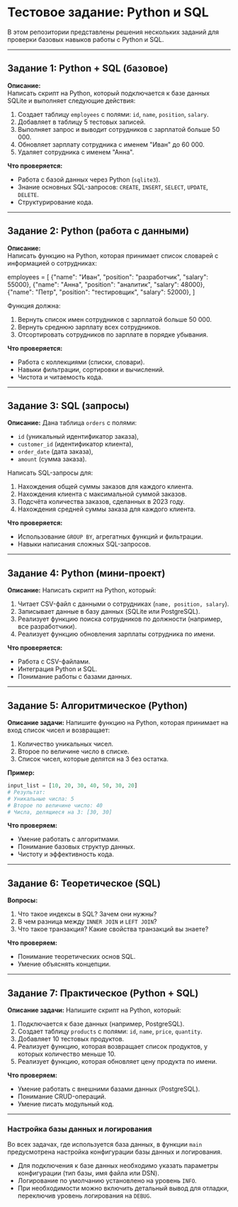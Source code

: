 
# Тестовое задание: Python и SQL

В этом репозитории представлены решения нескольких заданий для проверки базовых навыков работы с Python и SQL.

---

## Задание 1: Python + SQL (базовое)

**Описание:**  
Написать скрипт на Python, который подключается к базе данных SQLite и выполняет следующие действия:

1. Создает таблицу `employees` с полями: `id`, `name`, `position`, `salary`.  
2. Добавляет в таблицу 5 тестовых записей.  
3. Выполняет запрос и выводит сотрудников с зарплатой больше 50 000.  
4. Обновляет зарплату сотрудника с именем "Иван" до 60 000.  
5. Удаляет сотрудника с именем "Анна".  

**Что проверяется:**  
- Работа с базой данных через Python (`sqlite3`).  
- Знание основных SQL-запросов: `CREATE`, `INSERT`, `SELECT`, `UPDATE`, `DELETE`.  
- Структурирование кода.  

---

## Задание 2: Python (работа с данными)

**Описание:**  
Написать функцию на Python, которая принимает список словарей с информацией о сотрудниках:


employees = [
    {"name": "Иван", "position": "разработчик", "salary": 55000},
    {"name": "Анна", "position": "аналитик", "salary": 48000},
    {"name": "Петр", "position": "тестировщик", "salary": 52000},
]


Функция должна:

1. Вернуть список имен сотрудников с зарплатой больше 50 000.
2. Вернуть среднюю зарплату всех сотрудников.
3. Отсортировать сотрудников по зарплате в порядке убывания.

**Что проверяется:**

* Работа с коллекциями (списки, словари).
* Навыки фильтрации, сортировки и вычислений.
* Чистота и читаемость кода.

---

## Задание 3: SQL (запросы)

**Описание:**
Дана таблица `orders` с полями:

* `id` (уникальный идентификатор заказа),
* `customer_id` (идентификатор клиента),
* `order_date` (дата заказа),
* `amount` (сумма заказа).

Написать SQL-запросы для:

1. Нахождения общей суммы заказов для каждого клиента.
2. Нахождения клиента с максимальной суммой заказов.
3. Подсчёта количества заказов, сделанных в 2023 году.
4. Нахождения средней суммы заказа для каждого клиента.

**Что проверяется:**

* Использование `GROUP BY`, агрегатных функций и фильтрации.
* Навыки написания сложных SQL-запросов.

---

## Задание 4: Python (мини-проект)

**Описание:**
Написать скрипт на Python, который:

1. Читает CSV-файл с данными о сотрудниках (`name, position, salary`).
2. Записывает данные в базу данных (SQLite или PostgreSQL).
3. Реализует функцию поиска сотрудников по должности (например, все разработчики).
4. Реализует функцию обновления зарплаты сотрудника по имени.

**Что проверяется:**

* Работа с CSV-файлами.
* Интеграция Python и SQL.
* Понимание работы с базами данных.

---

## Задание 5: Алгоритмическое (Python)

**Описание задачи:**
Напишите функцию на Python, которая принимает на вход список чисел и возвращает:

1. Количество уникальных чисел.
2. Второе по величине число в списке.
3. Список чисел, которые делятся на 3 без остатка.

**Пример:**

```python
input_list = [10, 20, 30, 40, 50, 30, 20]
# Результат:
# Уникальные числа: 5
# Второе по величине число: 40
# Числа, делящиеся на 3: [30, 30]
```

**Что проверяем:**

* Умение работать с алгоритмами.
* Понимание базовых структур данных.
* Чистоту и эффективность кода.

---

## Задание 6: Теоретическое (SQL)

**Вопросы:**

1. Что такое индексы в SQL? Зачем они нужны?
2. В чем разница между `INNER JOIN` и `LEFT JOIN`?
3. Что такое транзакция? Какие свойства транзакций вы знаете?

**Что проверяем:**

* Понимание теоретических основ SQL.
* Умение объяснять концепции.

---

## Задание 7: Практическое (Python + SQL)

**Описание задачи:**
Напишите скрипт на Python, который:

1. Подключается к базе данных (например, PostgreSQL).
2. Создает таблицу `products` с полями: `id`, `name`, `price`, `quantity`.
3. Добавляет 10 тестовых продуктов.
4. Реализует функцию, которая возвращает список продуктов, у которых количество меньше 10.
5. Реализует функцию, которая обновляет цену продукта по имени.

**Что проверяем:**

* Умение работать с внешними базами данных (PostgreSQL).
* Понимание CRUD-операций.
* Умение писать модульный код.

---

### Настройка базы данных и логирования

Во всех задачах, где используется база данных, в функции `main` предусмотрена настройка конфигурации базы данных и логирования.  

- Для подключения к базе данных необходимо указать параметры конфигурации (тип базы, имя файла или DSN).  
- Логирование по умолчанию установлено на уровень `INFO`.  
- При необходимости можно включить детальный вывод для отладки, переключив уровень логирования на `DEBUG`.
